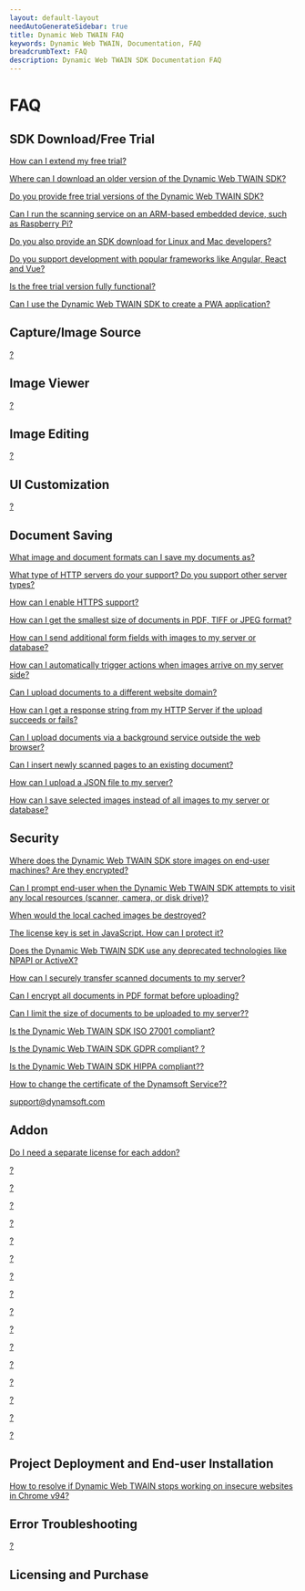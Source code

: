 ```yaml
---
layout: default-layout
needAutoGenerateSidebar: true
title: Dynamic Web TWAIN FAQ
keywords: Dynamic Web TWAIN, Documentation, FAQ
breadcrumbText: FAQ
description: Dynamic Web TWAIN SDK Documentation FAQ
---
```


# FAQ

## SDK Download/Free Trial

<a href="{{site.faq}}extend-free-trial.html" target="_blank">How can I extend my free trial?</a>

<a href="{{site.faq}}download-older-version-sdk.html" target="_blank">Where can I download an older version of the Dynamic Web TWAIN SDK?</a>

<a href="{{site.faq}}provide-free-trial-version.html" target="_blank">Do you provide free trial versions of the Dynamic Web TWAIN SDK?</a>

<a href="{{site.faq}}run-on-arm-based-embedded-device.html" target="_blank">Can I run the scanning service on an ARM-based embedded device, such as Raspberry Pi?</a>

<a href="{{site.faq}}sdk-download-for-linux-and-mac.html" target="_blank">Do you also provide an SDK download for Linux and Mac developers?</a>

<a href="{{site.faq}}support-development-with-angular-react-vue.html" target="_blank">Do you support development with popular frameworks like Angular, React and Vue?</a>

<a href="{{site.faq}}trial-fully-functional.html" target="_blank">Is the free trial version fully functional?</a>

<a href="{{site.faq}}use-with-PWA.html" target="_blank">Can I use the Dynamic Web TWAIN SDK to create a PWA application?</a>

## Capture/Image Source

<a href="{{site.faq}}.html" target="_blank">?</a>

## Image Viewer

<a href="{{site.faq}}.html" target="_blank">?</a>

## Image Editing

<a href="{{site.faq}}.html" target="_blank">?</a>

## UI Customization

<a href="{{site.faq}}.html" target="_blank">?</a>

## Document Saving

<a href="{{site.faq}}image-document-formats-save.html" target="_blank">What image and document formats can I save my documents as?</a>

<a href="{{site.faq}}http-servers-support.html" target="_blank">What type of HTTP servers do your support? Do you support other server types?</a>

<a href="{{site.faq}}enable-https-support.html" target="_blank">How can I enable HTTPS support?</a>

<a href="{{site.faq}}smallest-size-documents.html" target="_blank">How can I get the smallest size of documents in PDF, TIFF or JPEG format?</a>

<a href="{{site.faq}}additional-form-fields.html" target="_blank">How can I send additional form fields with images to my server or database?</a>

<a href="{{site.faq}}trigger-actions-server-side.html" target="_blank">How can I automatically trigger actions when images arrive on my server side?</a>

<a href="{{site.faq}}upload-documents-to-different-domain.html" target="_blank">Can I upload documents to a different website domain?</a>

<a href="{{site.faq}}response-string-from-server-on-upload.html" target="_blank">How can I get a response string from my HTTP Server if the upload succeeds or fails?</a>

<a href="{{site.faq}}upload-using-background-service.html" target="_blank">Can I upload documents via a background service outside the web browser?</a>

<a href="{{site.faq}}insert-new-pages-to-existing-document.html" target="_blank">Can I insert newly scanned pages to an existing document?</a>

<a href="{{site.faq}}upload-json-files-to-server.html" target="_blank">How can I upload a JSON file to my server?</a>

<a href="{{site.faq}}save-selected-images-to-server.html" target="_blank">How can I save selected images instead of all images to my server or database?</a>

## Security

<a href="{{site.faq}}where-images-are-stored.html" target="_blank">Where does the Dynamic Web TWAIN SDK store images on end-user machines? Are they encrypted?</a>

<a href="{{site.faq}}prompt-end-user-when-local-resources-used.html" target="_blank">Can I prompt end-user when the Dynamic Web TWAIN SDK attempts to visit any local resources (scanner, camera, or disk drive)?</a>

<a href="{{site.faq}}local-cached-images-destroyed.html" target="_blank">When would the local cached images be destroyed?</a>

<a href="{{site.faq}}license-key-protection.html" target="_blank">The license key is set in JavaScript. How can I protect it?</a>

<a href="{{site.faq}}use-deprecated-technology.html" target="_blank">Does the Dynamic Web TWAIN SDK use any deprecated technologies like NPAPI or ActiveX?</a>

<a href="{{site.faq}}securely-transfer-to-server.html" target="_blank">How can I securely transfer scanned documents to my server?</a>

<a href="{{site.faq}}encrypt-all-in-pdf.html" target="_blank">Can I encrypt all documents in PDF format before uploading?</a>

<a href="{{site.faq}}limit-upload-size-to-server.html" target="_blank">Can I limit the size of documents to be uploaded to my server??</a>

<a href="{{site.faq}}iso-27001-compliant.html" target="_blank">Is the Dynamic Web TWAIN SDK ISO 27001 compliant?</a>

<a href="{{site.faq}}gdpr-compliant.html" target="_blank">Is the Dynamic Web TWAIN SDK GDPR compliant? ?</a>

<a href="{{site.faq}}hippa-compliant.html" target="_blank">Is the Dynamic Web TWAIN SDK HIPPA compliant??</a>

<a href="{{site.faq}}change-dynamsoft-service-certificate.html" target="_blank">How to change the certificate of the Dynamsoft Service??</a>

<a href="" target="_blank"></a>
<a href="mailto:support@dynamsoft.com" target="_blank">support@dynamsoft.com</a>

## Addon

<a href="{{site.faq}}separate-license-for-addon.html" target="_blank">Do I need a separate license for each addon?</a>

<a href="{{site.faq}}.html" target="_blank">?</a>

<a href="{{site.faq}}.html" target="_blank">?</a>

<a href="{{site.faq}}.html" target="_blank">?</a>

<a href="{{site.faq}}.html" target="_blank">?</a>

<a href="{{site.faq}}.html" target="_blank">?</a>

<a href="{{site.faq}}.html" target="_blank">?</a>

<a href="{{site.faq}}.html" target="_blank">?</a>

<a href="{{site.faq}}.html" target="_blank">?</a>

<a href="{{site.faq}}.html" target="_blank">?</a>

<a href="{{site.faq}}.html" target="_blank">?</a>

<a href="{{site.faq}}.html" target="_blank">?</a>

<a href="{{site.faq}}.html" target="_blank">?</a>

<a href="{{site.faq}}.html" target="_blank">?</a>

<a href="{{site.faq}}.html" target="_blank">?</a>

<a href="{{site.faq}}.html" target="_blank">?</a>

<a href="{{site.faq}}.html" target="_blank">?</a>

## Project Deployment and End-user Installation

<a href="{{site.faq}}http-insecure-websites-in-chromium-browser.html" target="_blank">How to resolve if Dynamic Web TWAIN stops working on insecure websites in Chrome v94?</a>

## Error Troubleshooting

<a href="{{site.faq}}.html" target="_blank">?</a>

## Licensing and Purchase
